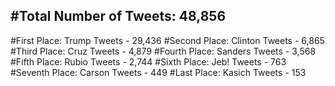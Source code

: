 #Total Number of Tweets: 48,856 
---
#First Place: Trump Tweets - 29,436
#Second Place: Clinton Tweets - 6,865
#Third Place: Cruz Tweets - 4,879
#Fourth Place: Sanders Tweets - 3,568
#Fifth Place: Rubio Tweets - 2,744
#Sixth Place: Jeb! Tweets - 763
#Seventh Place: Carson Tweets - 449
#Last Place: Kasich Tweets - 153
